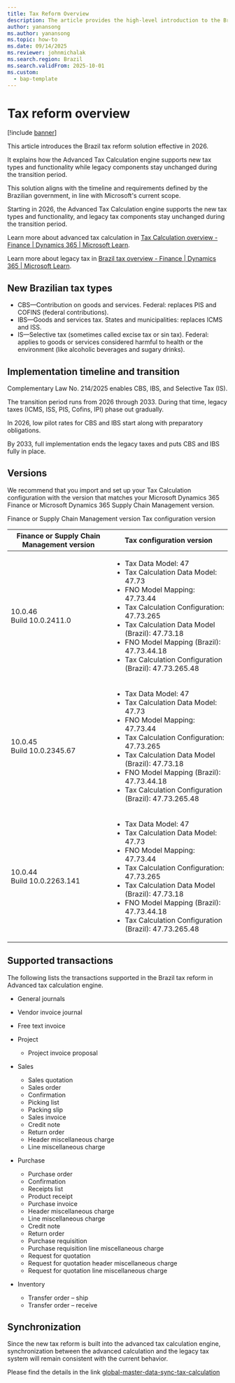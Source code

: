 ```yaml
---
title: Tax Reform Overview
description: The article provides the high-level introduction to the Brazil tax reform since 2026
author: yanansong
ms.author: yanansong
ms.topic: how-to
ms.date: 09/14/2025
ms.reviewer: johnmichalak
ms.search.region: Brazil
ms.search.validFrom: 2025-10-01
ms.custom: 
  - bap-template
---
```


# Tax reform overview

[!include [banner](../../includes/banner.md)]

This article introduces the Brazil tax reform solution effective in 2026.

It explains how the Advanced Tax Calculation engine supports new tax types and functionality while legacy components stay unchanged during the transition period.

This solution aligns with the timeline and requirements defined by the Brazilian government, in line with Microsoft's current scope.

Starting in 2026, the Advanced Tax Calculation engine supports the new tax types and functionality, and legacy tax components stay unchanged during the transition period.

Learn more about advanced tax calculation in [Tax Calculation overview - Finance | Dynamics 365 | Microsoft Learn](/dynamics365/finance/localizations/global/global-tax-calcuation-service-overview?context=%2Fdynamics365%2Fcontext%2Ffinance).

Learn more about legacy tax in [Brazil tax overview - Finance | Dynamics 365 | Microsoft Learn](/dynamics365/finance/localizations/brazil/latam-bra-calculate-taxes).


## New Brazilian tax types
- CBS—Contribution on goods and services. Federal: replaces PIS and COFINS (federal contributions).
- IBS—Goods and services tax. States and municipalities: replaces ICMS and ISS.
- IS—Selective tax (sometimes called excise tax or sin tax). Federal: applies to goods or services considered harmful to health or the environment (like alcoholic beverages and sugary drinks).

## Implementation timeline and transition

Complementary Law No. 214/2025 enables CBS, IBS, and Selective Tax (IS). 

The transition period runs from 2026 through 2033. During that time, legacy taxes (ICMS, ISS, PIS, Cofins, IPI) phase out gradually. 

In 2026, low pilot rates for CBS and IBS start along with preparatory obligations. 

By 2033, full implementation ends the legacy taxes and puts CBS and IBS fully in place.

## Versions
We recommend that you import and set up your Tax Calculation configuration with the version that matches your Microsoft Dynamics 365 Finance or Microsoft Dynamics 365 Supply Chain Management version.

Finance or Supply Chain Management version	Tax configuration version


| Finance or Supply Chain Management version | Tax configuration version |
| --------------- | ------------------------------------------ |
| 10.0.46 <br> Build 10.0.2411.0 | <ul><li>Tax Data Model: 47 </li><li>Tax Calculation Data Model: 47.73 <br><li>FNO Model Mapping: 47.73.44 <br><li>Tax Calculation Configuration: 47.73.265<br><li>Tax Calculation Data Model (Brazil): 47.73.18<br><li>FNO Model Mapping (Brazil): 47.73.44.18<br><li>Tax Calculation Configuration (Brazil): 47.73.265.48|
| 10.0.45 <br> Build 10.0.2345.67| <ul><li>Tax Data Model: 47 </li><li>Tax Calculation Data Model: 47.73 <br><li>FNO Model Mapping: 47.73.44 <br><li>Tax Calculation Configuration: 47.73.265<br><li>Tax Calculation Data Model (Brazil): 47.73.18<br><li>FNO Model Mapping (Brazil): 47.73.44.18<br><li>Tax Calculation Configuration (Brazil): 47.73.265.48|
| 10.0.44 <br> Build 10.0.2263.141|<ul><li>Tax Data Model: 47 </li><li>Tax Calculation Data Model: 47.73 <br><li>FNO Model Mapping: 47.73.44 <br><li>Tax Calculation Configuration: 47.73.265<br><li>Tax Calculation Data Model (Brazil): 47.73.18<br><li>FNO Model Mapping (Brazil): 47.73.44.18<br><li>Tax Calculation Configuration (Brazil): 47.73.265.48|


## Supported transactions
The following lists the transactions supported in the Brazil tax reform in Advanced tax calculation engine.

* General journals
* Vendor invoice journal
* Free text invoice
* Project
  * Project invoice proposal
   
* Sales
  * Sales quotation
  * Sales order
  * Confirmation
  * Picking list
  * Packing slip
  * Sales invoice
  * Credit note
  * Return order
  * Header miscellaneous charge
  * Line miscellaneous charge
* Purchase
  * Purchase order
  * Confirmation
  * Receipts list
  * Product receipt
  * Purchase invoice
  * Header miscellaneous charge
  * Line miscellaneous charge
  * Credit note
  * Return order
  * Purchase requisition
  * Purchase requisition line miscellaneous charge
  * Request for quotation
  * Request for quotation header miscellaneous charge
  * Request for quotation line miscellaneous charge
* Inventory
  * Transfer order – ship
  * Transfer order – receive

## Synchronization

Since the new tax reform is built into the advanced tax calculation engine, synchronization between the advanced calculation and the legacy tax system will remain consistent with the current behavior.

Please find the details in the link [global-master-data-sync-tax-calculation](https://github.com/MicrosoftDocs/Dynamics-365-Operations/blob/JennySong-SH-patch-3/articles/finance/localizations/global/global-master-data-sync-tax-calculation-service-finance.md)


